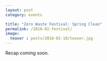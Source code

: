 ```yaml
---
layout: post
category: events

title: "Zero Waste Festival: Spring Clean"
permalink: /2018-02-festival/
image:
  teaser : posts/2018-02-10/teaser.jpg
---
```


Recap coming soon.
